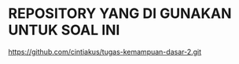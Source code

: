 # REPOSITORY YANG DI GUNAKAN UNTUK SOAL INI #

https://github.com/cintiakus/tugas-kemampuan-dasar-2.git
